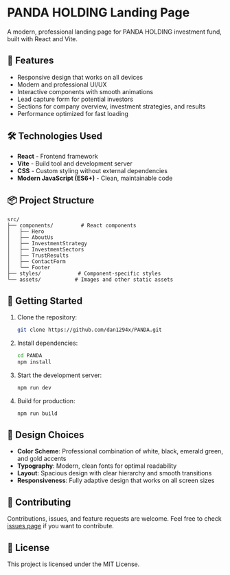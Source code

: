 # PANDA HOLDING Landing Page

A modern, professional landing page for PANDA HOLDING investment fund, built with React and Vite.

## 🚀 Features

- Responsive design that works on all devices
- Modern and professional UI/UX
- Interactive components with smooth animations
- Lead capture form for potential investors
- Sections for company overview, investment strategies, and results
- Performance optimized for fast loading

## 🛠️ Technologies Used

- **React** - Frontend framework
- **Vite** - Build tool and development server
- **CSS** - Custom styling without external dependencies
- **Modern JavaScript (ES6+)** - Clean, maintainable code

## 📦 Project Structure

```
src/
├── components/         # React components
│   ├── Hero
│   ├── AboutUs
│   ├── InvestmentStrategy
│   ├── InvestmentSectors
│   ├── TrustResults
│   ├── ContactForm
│   └── Footer
├── styles/            # Component-specific styles
└── assets/           # Images and other static assets
```

## 🚀 Getting Started

1. Clone the repository:
   ```bash
   git clone https://github.com/dan1294x/PANDA.git
   ```

2. Install dependencies:
   ```bash
   cd PANDA
   npm install
   ```

3. Start the development server:
   ```bash
   npm run dev
   ```

4. Build for production:
   ```bash
   npm run build
   ```

## 🎨 Design Choices

- **Color Scheme**: Professional combination of white, black, emerald green, and gold accents
- **Typography**: Modern, clean fonts for optimal readability
- **Layout**: Spacious design with clear hierarchy and smooth transitions
- **Responsiveness**: Fully adaptive design that works on all screen sizes

## 🤝 Contributing

Contributions, issues, and feature requests are welcome. Feel free to check [issues page](https://github.com/dan1294x/PANDA/issues) if you want to contribute.

## 📝 License

This project is licensed under the MIT License.
